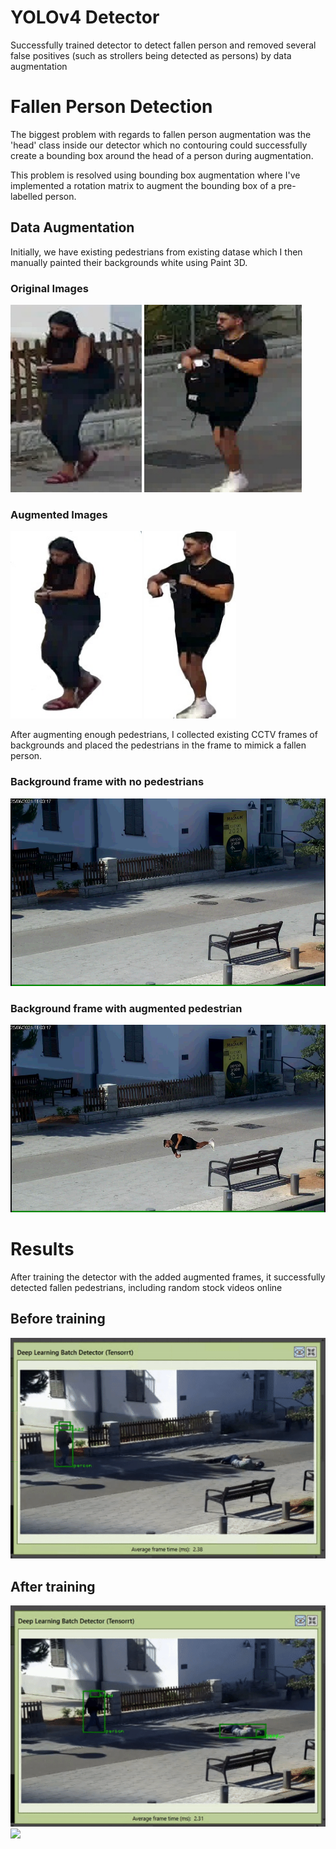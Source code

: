 # YOLOv4 Detector
  Successfully trained detector to detect fallen person and removed several false positives (such as strollers being detected as persons) by data augmentation
  
# Fallen Person Detection
  The biggest problem with regards to fallen person augmentation was the 'head' class inside our detector which no contouring could successfully create a bounding box around the head of a person during augmentation.
  
  This problem is resolved using bounding box augmentation where I've implemented a rotation matrix to augment the bounding box of a pre-labelled person.
  
  ## Data Augmentation
  Initially, we have existing pedestrians from existing datase which I then manually painted their backgrounds white using Paint 3D.
  
  ### Original Images
  
  <img src = "YOLOv4/images/pedestrian1_before.jpg" height = "300"> <img src = "YOLOv4/images/pedestrian2_before.jpg" height = "300">
  
  ### Augmented Images
  
  <img src = "images/pedestrian1_augmented.jpg" height = "300"> <img src = "YOLOv4/images/pedestrian2_augmented.jpg" height = "300">
  
  
  After augmenting enough pedestrians, I collected existing CCTV frames of backgrounds and placed the pedestrians in the frame to mimick a fallen person.
  
  ### Background frame with no pedestrians
  
  <img src = "images/background.jpg" height = "300">
  
  ### Background frame with augmented pedestrian
  
  <img src = "images/cam1-afternoon_1010.jpg" height = "300">
  
  # Results
  After training the detector with the added augmented frames, it successfully detected fallen pedestrians, including random stock videos online
  
  ## Before training
  <img src = "images/video_snippets/before_improvement1.gif">
  
  ## After training
  <img src = "images/video_snippets/improvement1.gif">
  <img src = "images/video_snippets/stock_vid_improvement.gif">
